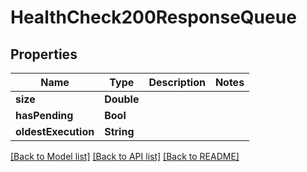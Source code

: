 # HealthCheck200ResponseQueue

## Properties
Name | Type | Description | Notes
------------ | ------------- | ------------- | -------------
**size** | **Double** |  | 
**hasPending** | **Bool** |  | 
**oldestExecution** | **String** |  | 

[[Back to Model list]](../README.md#documentation-for-models) [[Back to API list]](../README.md#documentation-for-api-endpoints) [[Back to README]](../README.md)


